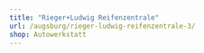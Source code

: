 ```yaml
---
title: "Rieger+Ludwig Reifenzentrale"
url: /augsburg/rieger-ludwig-reifenzentrale-3/
shop: Autowerkstatt
---
```


